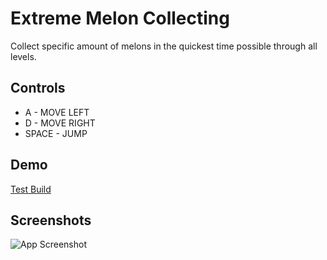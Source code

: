 
# Extreme Melon Collecting

Collect specific amount of melons in the quickest time possible through all levels.

## Controls

- A - MOVE LEFT
- D - MOVE RIGHT
- SPACE - JUMP

## Demo

[Test Build](./README_2.md)

## Screenshots

![App Screenshot](https://via.placeholder.com/468x300?text=App+Screenshot+Here)
